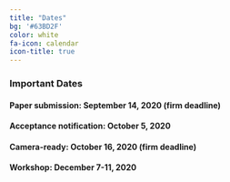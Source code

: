 ```yaml
---
title: "Dates"
bg: '#63BD2F'
color: white
fa-icon: calendar
icon-title: true
---
```


### Important Dates

#### Paper submission: **September 14, 2020 (firm deadline)**

#### Acceptance notification: **October 5, 2020**

#### Camera-ready: **October 16, 2020 (firm deadline)**

#### Workshop: **December 7-11, 2020**

<!---
#### Paper submission: <s>August 28, 2019</s> **September 20, 2019**
--->